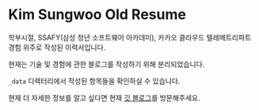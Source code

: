 # Kim Sungwoo Old Resume
학부시절, SSAFY(삼성 청년 소프트웨어 아카데미), 카카오 클라우드 텔레메트리파트 경험 위주로 작성된 이력서입니다.

현재는 기술 및 경험에 관한 블로그를 작성하기 위해 분리되었습니다.

```_data``` 디렉터리에서 작성된 항목들을 확인하실 수 있습니다.

현재 더 자세한 정보를 알고 싶다면 현재 [깃 블로그](https://ssungwxx.github.io)를 방문해주세요.
